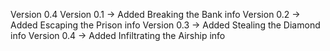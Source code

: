 Version 0.4
Version 0.1 -> Added Breaking the Bank info
Version 0.2 -> Added Escaping the Prison info
Version 0.3 -> Added Stealing the Diamond info
Version 0.4 -> Added Infiltrating the Airship info
